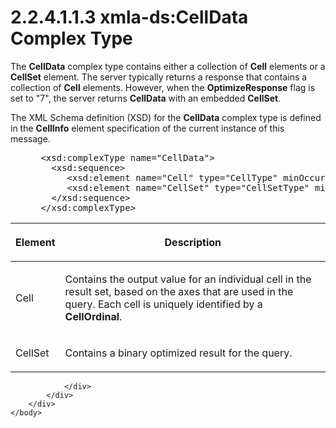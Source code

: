 <html dir="LTR" xmlns:mshelp="http://msdn.microsoft.com/mshelp" xmlns:ddue="http://ddue.schemas.microsoft.com/authoring/2003/5" xmlns:xlink="http://www.w3.org/1999/xlink" xmlns:tool="http://www.microsoft.com/tooltip">
    <head>
        <meta http-equiv="Content-Type" content="text/html; CHARSET=utf-8"></meta>
        <meta name="save" content="history"></meta>
        <title>2.2.4.1.1.3 xmla-ds:CellData Complex Type</title>
        <xml>
            <mshelp:toctitle title="2.2.4.1.1.3 xmla-ds:CellData Complex Type"></mshelp:toctitle>
            <mshelp:rltitle title="[MS-SSAS]: xmla-ds:CellData Complex Type"></mshelp:rltitle>
            <mshelp:keyword index="A" term="d9b958bc-c01b-4fbe-a5b9-24cacb989fb6"></mshelp:keyword>
            <mshelp:attr name="DCSext.ContentType" value="open specification"></mshelp:attr>
            <mshelp:attr name="AssetID" value="d9b958bc-c01b-4fbe-a5b9-24cacb989fb6"></mshelp:attr>
            <mshelp:attr name="TopicType" value="kbRef"></mshelp:attr>
            <mshelp:attr name="DCSext.Title" value="[MS-SSAS]: xmla-ds:CellData Complex Type" />
        </xml>
    </head>
    <body>
        <div id="header">
            <h1 class="heading">2.2.4.1.1.3 xmla-ds:CellData Complex Type</h1>
        </div>
        <div id="mainSection">
            <div id="mainBody">
                <div id="allHistory" class="saveHistory"></div>
                <div id="sectionSection0" class="section" name="collapseableSection">
                    

<p>The <b>CellData</b> complex type contains either a
collection of <b>Cell</b> elements or a <b>CellSet</b> element. The server
typically returns a response that contains a collection of <b>Cell</b>
elements. However, when the <b>OptimizeResponse</b> flag is set to
&quot;7&quot;, the server returns <b>CellData</b> with an embedded <b>CellSet</b>.</p>

<p>The XML Schema definition (XSD) for the <b>CellData</b>
complex type is defined in the <b>CellInfo</b> element specification of the
current instance of this message.</p>

<dl>
<dd>
<div><pre> &lt;xsd:complexType name=&quot;CellData&quot;&gt;
   &lt;xsd:sequence&gt;
      &lt;xsd:element name=&quot;Cell&quot; type=&quot;CellType&quot; minOccurs=&quot;0&quot; maxOccurs=&quot;unbounded&quot; /&gt;
      &lt;xsd:element name=&quot;CellSet&quot; type=&quot;CellSetType&quot; minOccurs=&quot;0&quot; maxOccurs=&quot;1&quot; /&gt;
   &lt;/xsd:sequence&gt;
 &lt;/xsd:complexType&gt;
</pre></div>
</dd></dl>

<table>
 <thead>
  <tr>
   <th>
   <p>Element</p>
   </th>
   <th>
   <p>Description</p>
   </th>
  </tr>
 </thead>
 <tr>
  <td>
  <p>Cell</p>
  </td>
  <td>
  <p>Contains the output value for an individual cell in
  the result set, based on the axes that are used in the query. Each cell is
  uniquely identified by a <b>CellOrdinal</b>.</p>
  </td>
 </tr>
 <tr>
  <td>
  <p>CellSet</p>
  </td>
  <td>
  <p>Contains a binary optimized result for the query.</p>
  </td>
 </tr>
</table>

<p> </p>


                </div>
            </div>
        </div>
    </body>
</html>